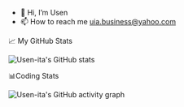 

- 👋 Hi, I’m Usen
- 📫 How to reach me uia.business@yahoo.com

<!---
Usen-ita/Usen-ita is a ✨ special ✨ repository because its `README.md` (this file) appears on your GitHub profile.
You can click the Preview link to take a look at your changes.
--->
📈 My GitHub Stats

![Usen-ita's GitHub stats](https://github-readme-stats.vercel.app/api?username=Usen-ita&hide_border=false&theme=tokyonight)

📊Coding Stats

![Usen-ita's GitHub activity graph](https://activity-graph.herokuapp.com/graph?username=Usen-ita&theme=xcode)
